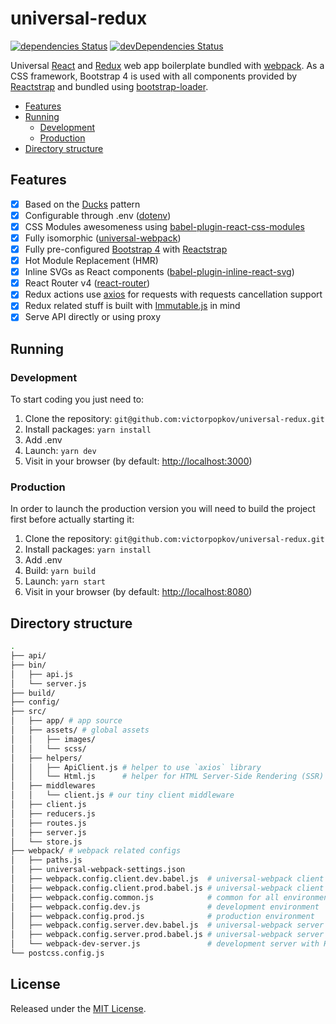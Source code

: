 # universal-redux

[![dependencies Status](https://david-dm.org/victorpopkov/universal-redux/status.svg)](https://david-dm.org/victorpopkov/universal-redux)
[![devDependencies Status](https://david-dm.org/victorpopkov/universal-redux/dev-status.svg)](https://david-dm.org/victorpopkov/universal-redux?type=dev)

Universal [React](https://github.com/facebook/react) and
[Redux](https://github.com/reactjs/react-redux) web app boilerplate bundled with
[webpack](https://github.com/webpack/webpack). As a CSS framework, Bootstrap 4
is used with all components provided by [Reactstrap](https://github.com/reactstrap/reactstrap)
and bundled using [bootstrap-loader](https://github.com/shakacode/bootstrap-loader).

- [Features](#features)
- [Running](#running)
  - [Development](#development)
  - [Production](#production)
- [Directory structure](#directory-structure)

## Features

- [x] Based on the [Ducks](https://github.com/erikras/ducks-modular-redux)
pattern
- [x] Configurable through .env ([dotenv](https://github.com/motdotla/dotenv))
- [x] CSS Modules awesomeness using [babel-plugin-react-css-modules](https://github.com/gajus/babel-plugin-react-css-modules)
- [x] Fully isomorphic ([universal-webpack](https://github.com/catamphetamine/universal-webpack))
- [x] Fully pre-configured [Bootstrap 4](https://getbootstrap.com/) with [Reactstrap](https://reactstrap.github.io)
- [x] Hot Module Replacement (HMR)
- [x] Inline SVGs as React components ([babel-plugin-inline-react-svg](https://github.com/kesne/babel-plugin-inline-react-svg))
- [x] React Router v4 ([react-router](https://github.com/ReactTraining/react-router))
- [x] Redux actions use [axios](https://github.com/axios/axios) for requests
with requests cancellation support
- [x] Redux related stuff is built with [Immutable.js](https://facebook.github.io/immutable-js/)
in mind
- [x] Serve API directly or using proxy

## Running

### Development

To start coding you just need to:

1. Clone the repository:
`git@github.com:victorpopkov/universal-redux.git`
2. Install packages: `yarn install`
3. Add .env
4. Launch: `yarn dev`
5. Visit in your browser (by default: [http://localhost:3000](http://localhost:3000))

### Production

In order to launch the production version you will need to build the project
first before actually starting it:

1. Clone the repository:
`git@github.com:victorpopkov/universal-redux.git`
2. Install packages: `yarn install`
3. Add .env
4. Build: `yarn build`
5. Launch: `yarn start`
6. Visit in your browser (by default: [http://localhost:8080](http://localhost:8080))

## Directory structure

```bash
.
├── api/                         
├── bin/
│   ├── api.js
│   └── server.js
├── build/
├── config/
├── src/
│   ├── app/ # app source
│   ├── assets/ # global assets
│   │   ├── images/
│   │   └── scss/
│   ├── helpers/
│   │   ├── ApiClient.js # helper to use `axios` library
│   │   └── Html.js      # helper for HTML Server-Side Rendering (SSR)
│   ├── middlewares
│   │   └── client.js # our tiny client middleware
│   ├── client.js
│   ├── reducers.js
│   ├── routes.js
│   ├── server.js
│   └── store.js
├── webpack/ # webpack related configs
│   ├── paths.js
│   ├── universal-webpack-settings.json
│   ├── webpack.config.client.dev.babel.js  # universal-webpack client (development)
│   ├── webpack.config.client.prod.babel.js # universal-webpack client (production)
│   ├── webpack.config.common.js            # common for all environments
│   ├── webpack.config.dev.js               # development environment
│   ├── webpack.config.prod.js              # production environment
│   ├── webpack.config.server.dev.babel.js  # universal-webpack server (development)
│   ├── webpack.config.server.prod.babel.js # universal-webpack server (production)
│   └── webpack-dev-server.js               # development server with HMR configs
└── postcss.config.js
```

## License

Released under the [MIT License](https://opensource.org/licenses/MIT).
